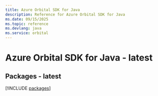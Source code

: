 ```yaml
---
title: Azure Orbital SDK for Java
description: Reference for Azure Orbital SDK for Java
ms.date: 09/15/2025
ms.topic: reference
ms.devlang: java
ms.service: orbital
---
```

# Azure Orbital SDK for Java - latest
## Packages - latest
[!INCLUDE [packages](orbital-index.md)]